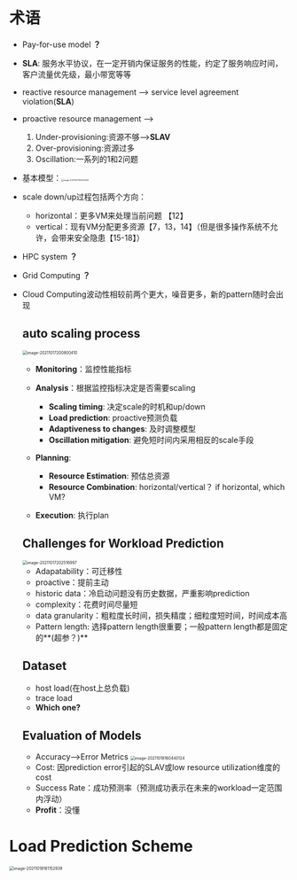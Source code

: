 # 术语

- Pay-for-use model **？**

- **SLA**: 服务水平协议，在一定开销内保证服务的性能，约定了服务响应时间，客户流量优先级，最小带宽等等

- reactive resource management  --> service level agreement violation(**SLA**)

- proactive resource management --> 
  1.  Under-provisioning:资源不够-->**SLAV**
  2. Over-provisioning:资源过多
  3. Oscillation:一系列的1和2问题

- 基本模型：<img src="/Users/a77/Library/Application Support/typora-user-images/image-20211017194423053.png" alt="image-20211017194423053" style="zoom:25%;" />

- scale down/up过程包括两个方向：
  - horizontal：更多VM来处理当前问题 【12】
  - vertical：现有VM分配更多资源【7，13，14】（但是很多操作系统不允许，会带来安全隐患【15-18】）

- HPC system **？**

- Grid Computing **？**

- Cloud Computing波动性相较前两个更大，噪音更多，新的pattern随时会出现

  ## auto scaling process

  <img src="/Users/a77/Library/Application Support/typora-user-images/image-20211017200800410.png" alt="image-20211017200800410" style="zoom:50%;" />

  - **Monitoring**：监控性能指标
  - **Analysis**：根据监控指标决定是否需要scaling
    - **Scaling timing**: 决定scale的时机和up/down
    - **Load prediction**: proactive预测负载
    - **Adaptiveness to changes**: 及时调整模型
    - **Oscillation mitigation**: 避免短时间内采用相反的scale手段
  - **Planning**: 
    - **Resource Estimation**: 预估总资源
    - **Resource Combination**: horizontal/vertical？ if horizontal, which VM?

  - **Execution**: 执行plan

  ## Challenges for Workload Prediction

  <img src="/Users/a77/Library/Application Support/typora-user-images/image-20211017202516997.png" alt="image-20211017202516997" style="zoom:50%;" />

  - Adapatability：可迁移性
  - proactive：提前主动
  - historic data：冷启动问题没有历史数据，严重影响prediction
  - complexity：花费时间尽量短
  - data granularity：粗粒度长时间，损失精度；细粒度短时间，时间成本高
  - Pattern length: 选择pattern length很重要；一般pattern length都是固定的**(超参？)**
  
  ## Dataset
  
  - host load(在host上总负载)
  - trace load
  - **Which one?**
  
  ## Evaluation of Models
  
  - Accuracy-->Error Metrics <img src="/Users/a77/Library/Application Support/typora-user-images/image-20211018160440124.png" alt="image-20211018160440124" style="zoom:50%;" />
  - Cost: 因prediction error引起的SLAV或low resource utilization维度的cost
  - Success Rate：成功预测率（预测成功表示在未来的workload一定范围内浮动）
  - **Profit**：没懂

# Load Prediction Scheme

<img src="/Users/a77/Library/Application Support/typora-user-images/image-20211018161152939.png" alt="image-20211018161152939" style="zoom:50%;" />